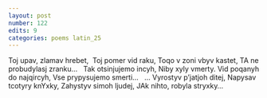 ```yaml
---
layout: post
number: 122
edits: 9
categories: poems latin_25
---
```


Toj upav, zlamav hrebet, 
Toj pomer vid raku,
Toqo v zoni vbyv kastet, 
TA ne probudylasj zranku… 
 
Tak otsinjujemo incyh,
Niby xyly vmerty. 
Vid poqanyh do najqircyh, 
Vse prypysujemo smerti…
 
… Vyrostyv pʼjatjoh ditej,
Napysav tcotyry knYxky,
Zahystyv simoh ljudej,
JAk nihto, robyla stryxky…

